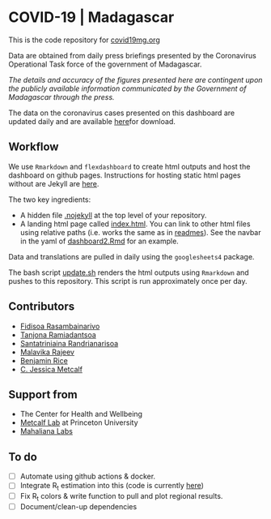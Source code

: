 # COVID-19 | Madagascar
This is the code repository for [covid19mg.org](covid19mg.org)

Data are obtained from daily press briefings presented by the Coronavirus Operational Task force of the government of Madagascar.

*The details and accuracy of the figures presented here are contingent upon the publicly available information communicated by the Government of Madagascar through the press.*

The data on the coronavirus cases presented on this dashboard are updated daily and are available [here](https://docs.google.com/spreadsheets/d/1oQJl4HiTviKAAhCjMmg0ipGcO79cZg6gSHrdTuQID_w/edit?usp=sharing)for download. 

## Workflow
We use `Rmarkdown` and `flexdashboard` to create html outputs and host the dashboard on github pages. Instructions for hosting static html pages without are Jekyll are [here](https://bookdown.org/yihui/blogdown/github-pages.html#fn39). 

The two key ingredients:
- A hidden file [.nojekyll](.nojekyll) at the top level of your repository.
- A landing html page called [index.html](index.html). You can link to other html files using 
relative paths (i.e. works the same as in [readmes](https://docs.github.com/en/github/creating-cloning-and-archiving-repositories/about-readmes#relative-links-and-image-paths-in-readme-files)). See the navbar in the yaml of [dashboard2.Rmd](dashboard2.Rmd) for an example.

Data and translations are pulled in daily using the `googlesheets4` package.

The bash script [update.sh](update.sh) renders the html outputs using `Rmarkdown` and pushes to this repository. This script is run approximately once per day.

## Contributors
* [Fidisoa Rasambainarivo](https://twitter.com/Fidydvm)
* [Tanjona Ramiadantsoa](https://twitter.com/TRamiadantsoa) 
* [Santatriniaina Randrianarisoa](https://twitter.com/SantatraRandri2)
* [Malavika Rajeev](https://github.com/mrajeev08)
* [Benjamin Rice](https://twitter.com/bennyvary)
* [C. Jessica Metcalf](https://twitter.com/CJEMetcalf) 

## Support from
* The Center for Health and Wellbeing 
* [Metcalf Lab](https://metcalflab.princeton.edu) at Princeton University
* [Mahaliana Labs](http://www.mahaliana.org)

## To do
- [ ] Automate using github actions & docker. 
- [ ] Integrate R<sub>t</sub>  estimation into this (code is currently [here]())
- [ ] Fix R<sub>t</sub> colors & write function to pull and plot regional results. 
- [ ] Document/clean-up dependencies